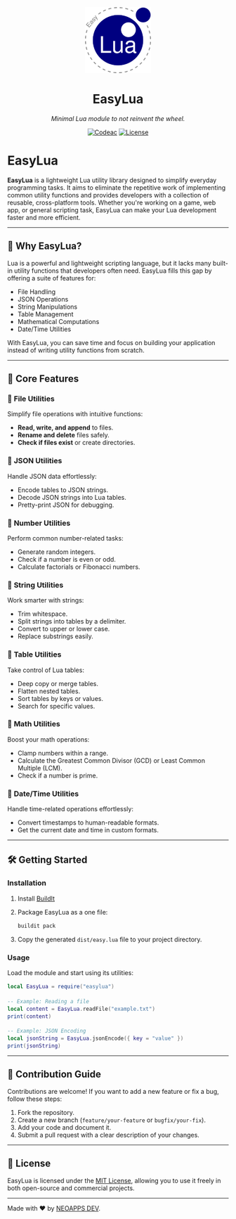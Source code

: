 <div align="center">
  <img width="150" height="150" src="https://raw.githubusercontent.com/neoapps-dev/easylua/refs/heads/main/logo.png">
  <h1>EasyLua</h1>
  <p><em>Minimal Lua module to not reinvent the wheel.</em></p>
  
  [![Codeac](https://static.codeac.io/badges/2-903404923.svg "Codeac")](https://app.codeac.io/github/neoapps-dev/easylua) [![License](https://img.shields.io/github/license/neoapps-dev/easylua.svg?style=flat-square)](https://github.com/neoapps-dev/buildit/blob/master/LICENSE)
</div>

# EasyLua

**EasyLua** is a lightweight Lua utility library designed to simplify everyday programming tasks. It aims to eliminate the repetitive work of implementing common utility functions and provides developers with a collection of reusable, cross-platform tools. Whether you're working on a game, web app, or general scripting task, EasyLua can make your Lua development faster and more efficient.

---

## 📌 **Why EasyLua?**

Lua is a powerful and lightweight scripting language, but it lacks many built-in utility functions that developers often need. EasyLua fills this gap by offering a suite of features for:

- File Handling
- JSON Operations
- String Manipulations
- Table Management
- Mathematical Computations
- Date/Time Utilities

With EasyLua, you can save time and focus on building your application instead of writing utility functions from scratch.

---

## 🚀 **Core Features**

### 🔹 **File Utilities**

Simplify file operations with intuitive functions:

- **Read, write, and append** to files.
- **Rename and delete** files safely.
- **Check if files exist** or create directories.

### 🔹 **JSON Utilities**

Handle JSON data effortlessly:

- Encode tables to JSON strings.
- Decode JSON strings into Lua tables.
- Pretty-print JSON for debugging.

### 🔹 **Number Utilities**

Perform common number-related tasks:

- Generate random integers.
- Check if a number is even or odd.
- Calculate factorials or Fibonacci numbers.

### 🔹 **String Utilities**

Work smarter with strings:

- Trim whitespace.
- Split strings into tables by a delimiter.
- Convert to upper or lower case.
- Replace substrings easily.

### 🔹 **Table Utilities**

Take control of Lua tables:

- Deep copy or merge tables.
- Flatten nested tables.
- Sort tables by keys or values.
- Search for specific values.

### 🔹 **Math Utilities**

Boost your math operations:

- Clamp numbers within a range.
- Calculate the Greatest Common Divisor (GCD) or Least Common Multiple (LCM).
- Check if a number is prime.

### 🔹 **Date/Time Utilities**

Handle time-related operations effortlessly:

- Convert timestamps to human-readable formats.
- Get the current date and time in custom formats.

---

## 🛠️ **Getting Started**

### Installation

1. Install [BuildIt](https://github.con/neoapps-dev/buildit)
2. Package EasyLua as a one file:

   ```bash
   buildit pack
   ```
3. Copy the generated `dist/easy.lua` file to your project directory.

### Usage

Load the module and start using its utilities:

```lua
local EasyLua = require("easylua")

-- Example: Reading a file
local content = EasyLua.readFile("example.txt")
print(content)

-- Example: JSON Encoding
local jsonString = EasyLua.jsonEncode({ key = "value" })
print(jsonString)
```

---

## 🤝 **Contribution Guide**

Contributions are welcome! If you want to add a new feature or fix a bug, follow these steps:

1. Fork the repository.
2. Create a new branch (`feature/your-feature` or `bugfix/your-fix`).
3. Add your code and document it.
4. Submit a pull request with a clear description of your changes.

---

## 📄 **License**

EasyLua is licensed under the [MIT License](https://github.com/neoapps-dev/easylua/blob/main/LICENSE), allowing you to use it freely in both open-source and commercial projects.

---

Made with ❤️ by [NEOAPPS DEV](https://github.com/neoapps-dev).
